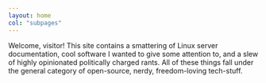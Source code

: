 ```yaml
---
layout: home
col: "subpages"
---
```


Welcome, visitor! This site contains a smattering of Linux server documentation, cool software I wanted to give some attention to, and a slew of highly opinionated politically charged rants. All of these things fall under the general category of open-source, nerdy, freedom-loving tech-stuff.
